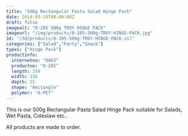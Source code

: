 ```yaml
---
title: "500g Rectangular Pasta Salad Hinge Pack"
date: 2014-03-18T00:00:00Z
draft: false
imagealt: "0-205 500g TROY HINGE PACK"
imageurl: "/img/products/0-205-500g-TROY-HINGE-PACK.jpg"
3d: "/3d/products/0-205-500g-TROY-HINGE-PACK.stl"
categories: ["Salad","Party","Snack"]
types: ["Hinge Pack"]
productinfo:
  internetno: "D463"
  productno: "0-205"
  length: 250
  width: 156
  depth: 55
  shape: "Rectangle"
  polymer: "A-PET"
---
```

This is our 500g Rectangular Pasta Salad Hinge Pack suitable for Salads, Wet Pasta, Coleslaw etc..

 

All products are made to order.